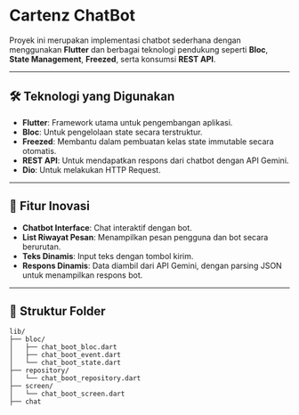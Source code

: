 # Cartenz ChatBot

Proyek ini merupakan implementasi chatbot sederhana dengan menggunakan **Flutter** dan berbagai teknologi pendukung seperti **Bloc**, **State Management**, **Freezed**, serta konsumsi **REST API**.

---

## 🛠️ Teknologi yang Digunakan

- **Flutter**: Framework utama untuk pengembangan aplikasi.
- **Bloc**: Untuk pengelolaan state secara terstruktur.
- **Freezed**: Membantu dalam pembuatan kelas state immutable secara otomatis.
- **REST API**: Untuk mendapatkan respons dari chatbot dengan API Gemini.
- **Dio**: Untuk melakukan HTTP Request.

---

## 🚀 Fitur Inovasi

- **Chatbot Interface**: Chat interaktif dengan bot.
- **List Riwayat Pesan**: Menampilkan pesan pengguna dan bot secara berurutan.
- **Teks Dinamis**: Input teks dengan tombol kirim.
- **Respons Dinamis**: Data diambil dari API Gemini, dengan parsing JSON untuk menampilkan respons bot.

---

## 📂 Struktur Folder

```plaintext
lib/
├── bloc/
│   ├── chat_boot_bloc.dart
│   ├── chat_boot_event.dart
│   └── chat_boot_state.dart
├── repository/
│   └── chat_boot_repository.dart
├── screen/
│   └── chat_boot_screen.dart
├── chat
